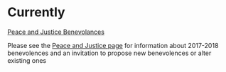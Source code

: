 # Currently
[Peace and Justice Benevolances](/)

Please see the [Peace and Justice page](/) for information about 2017-2018 benevolences and an invitation to propose new benevolences or alter existing ones